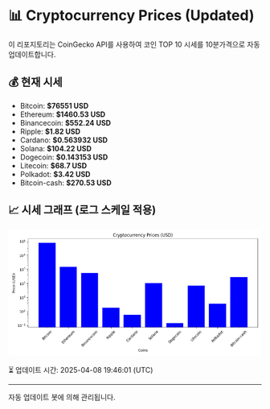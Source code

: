 
# 📊 Cryptocurrency Prices (Updated)

이 리포지토리는 CoinGecko API를 사용하여 코인 TOP 10 시세를 10분가격으로 자동 업데이트합니다.

## 💰 현재 시세
- Bitcoin: **$76551 USD**
- Ethereum: **$1460.53 USD**
- Binancecoin: **$552.24 USD**
- Ripple: **$1.82 USD**
- Cardano: **$0.563932 USD**
- Solana: **$104.22 USD**
- Dogecoin: **$0.143153 USD**
- Litecoin: **$68.7 USD**
- Polkadot: **$3.42 USD**
- Bitcoin-cash: **$270.53 USD**

## 📈 시세 그래프 (로그 스케일 적용)
![Crypto Prices](crypto_prices.png)

⏳ 업데이트 시간: 2025-04-08 19:46:01 (UTC)

---
자동 업데이트 봇에 의해 관리됩니다.
